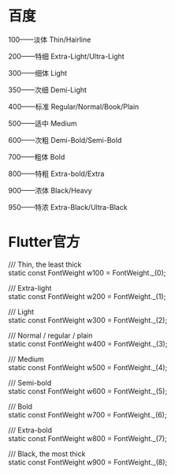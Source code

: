 # 百度
100——淡体 Thin/Hairline

200——特细 Extra-Light/Ultra-Light

300——细体 Light

350——次细 Demi-Light

400——标准 Regular/Normal/Book/Plain

500——适中 Medium

600——次粗 Demi-Bold/Semi-Bold

700——粗体 Bold

800——特粗 Extra-bold/Extra

900——浓体 Black/Heavy

950——特浓 Extra-Black/Ultra-Black

# Flutter官方

/// Thin, the least thick  
static const FontWeight w100 = FontWeight._(0);  
  
/// Extra-light  
static const FontWeight w200 = FontWeight._(1);  
  
/// Light  
static const FontWeight w300 = FontWeight._(2);  
  
/// Normal / regular / plain  
static const FontWeight w400 = FontWeight._(3);  
  
/// Medium  
static const FontWeight w500 = FontWeight._(4);  
  
/// Semi-bold  
static const FontWeight w600 = FontWeight._(5);  
  
/// Bold  
static const FontWeight w700 = FontWeight._(6);  
  
/// Extra-bold  
static const FontWeight w800 = FontWeight._(7);  
  
/// Black, the most thick  
static const FontWeight w900 = FontWeight._(8);